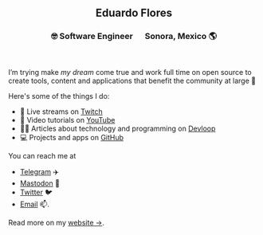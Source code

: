 <div align="center">
  <h2>Eduardo Flores</h2>
  <h3>🤓 Software Engineer &#8195; Sonora, Mexico 🌎</h3><br>
</div>

I’m trying make _my dream_ come true and work full time on open source to create tools, content and applications that benefit the community at large 🦀

Here's some of the things I do:

- 🔴 Live streams on [Twitch](https://www.twitch.tv/edfloreshz)
- 🎥 Video tutorials on [YouTube](https://www.youtube.com/channel/UCeGD_pFkPHeZ5R0s20XwgaQ)
- ✍🏼 Articles about technology and programming on [Devloop](https://blog.edfloreshz.dev)
- 💻 Projects and apps on [GitHub](https://edfloreshz.dev/projects/)


You can reach me at 
- [Telegram](https://telegram.me/edfloreshz) ✈️
- [Mastodon](https://hachyderm.io/@edfloreshz) 🐘 
- [Twitter](https://twitter.com/edfloreshz) 🐦
- [Email](mailto:edfloreshz@gmail.com) 📫.

Read more on my [website →](https://edfloreshz.dev/).
